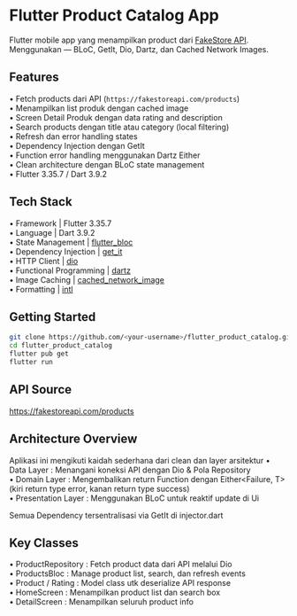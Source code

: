 # Flutter Product Catalog App
Flutter mobile app yang menampilkan product dari [FakeStore API](https://fakestoreapi.com/products).  
Menggunakan — BLoC, GetIt, Dio, Dartz, dan Cached Network Images.


## Features
• Fetch products dari API (`https://fakestoreapi.com/products`)<br/>
• Menampilkan list produk dengan cached image<br/>
• Screen Detail Produk dengan data rating and description<br/>
• Search products dengan title atau category (local filtering)<br/>
• Refresh dan error handling states<br/>
• Dependency Injection dengan GetIt<br/>
• Function error handling menggunakan Dartz Either<br/>
• Clean architecture dengan BLoC state management<br/>
• Flutter 3.35.7 / Dart 3.9.2


## Tech Stack
• Framework | Flutter 3.35.7<br/>
• Language | Dart 3.9.2 <br/>
• State Management | [flutter_bloc](https://pub.dev/packages/flutter_bloc) <br/>
• Dependency Injection | [get_it](https://pub.dev/packages/get_it) <br/>
• HTTP Client | [dio](https://pub.dev/packages/dio) <br/>
• Functional Programming | [dartz](https://pub.dev/packages/dartz) <br/>
• Image Caching | [cached_network_image](https://pub.dev/packages/cached_network_image)<br/>
• Formatting | [intl](https://pub.dev/packages/intl)<br/>


## Getting Started
```bash
git clone https://github.com/<your-username>/flutter_product_catalog.git
cd flutter_product_catalog
flutter pub get
flutter run
```


## API Source
https://fakestoreapi.com/products


## Architecture Overview
Aplikasi ini mengikuti kaidah sederhana dari clean dan layer arsitektur
• Data Layer : Menangani koneksi API dengan Dio & Pola Repository <br/>
• Domain Layer : Mengembalikan return Function dengan Either<Failure, T> (kiri return type error, kanan return type success)<br/>
• Presentation Layer : Menggunakan BLoC untuk reaktif update di Ui<br/>

Semua Dependency tersentralisasi via GetIt di injector.dart


## Key Classes
• ProductRepository : Fetch product data dari API melalui Dio<br/>
• ProductsBloc : Manage product list, search, dan refresh events<br/>
• Product / Rating : Model class utk deserialize API response<br/>
• HomeScreen : Menampilkan product list dan search box<br/>
• DetailScreen : Menampilkan seluruh product info<br/>


